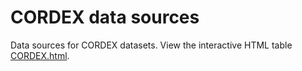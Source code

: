 # CORDEX data sources

Data sources for CORDEX datasets. View the interactive HTML table [CORDEX.html](https://raw.githack.com/IPCC-WG1/Atlas/devel/data-sources/CORDEX/CORDEX.html).
